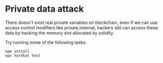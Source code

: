 # Private data attack

There doesn't exist real private variables on blockchain, even if we can use access control modifiers like private,internal, hackers still can access these data by hacking the memory slot allocated by solidity.

Try running some of the following tasks:

```shell
npm install
npx hardhat test
```
